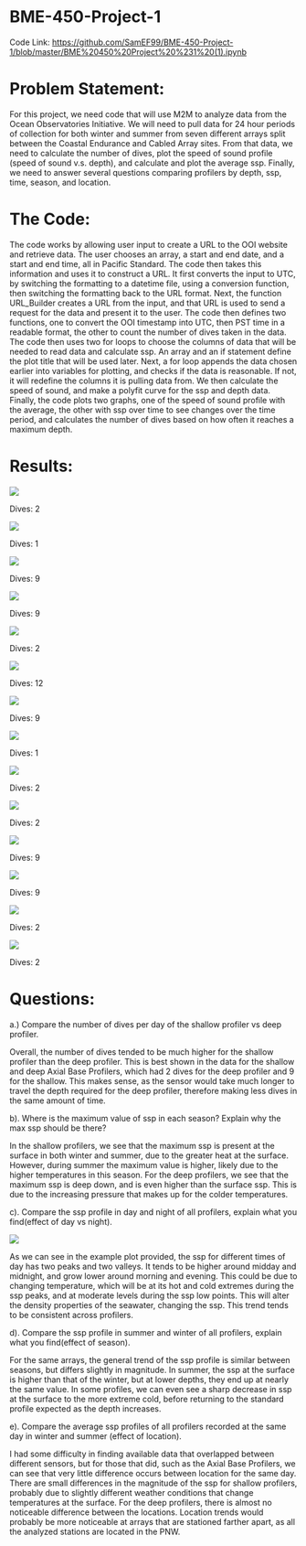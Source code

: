 # BME-450-Project-1

Code Link: https://github.com/SamEF99/BME-450-Project-1/blob/master/BME%20450%20Project%20%231%20(1).ipynb

# Problem Statement:

  For this project, we need code that will use M2M to analyze data from the Ocean Observatories Initiative. We will need to pull data for 24 hour periods of collection for both winter and summer from seven different arrays split between the Coastal Endurance and Cabled Array sites. From that data, we need to calculate the number of dives, plot the speed of sound profile (speed of sound v.s. depth), and calculate and plot the average ssp. Finally, we need to answer several questions comparing profilers by depth, ssp, time, season, and location.
  
# The Code:

  The code works by allowing user input to create a URL to the OOI website and retrieve data. The user chooses an array, a start and end date, and a start and end time, all in Pacific Standard. The code then takes this information and uses it to construct a URL. It first converts the input to UTC, by switching the formatting to a datetime file, using a conversion function, then switching the formatting back to the URL format. Next, the function URL_Builder creates a URL from the input, and that URL is used to send a request for the data and present it to the user. The code then defines two functions, one to convert the OOI timestamp into UTC, then PST time in a readable format, the other to count the number of dives taken in the data. The code then uses two for loops to choose the columns of data that will be needed to read data and calculate ssp. An array and an if statement define the plot title that will be used later. Next, a for loop appends the data chosen earlier into variables for plotting, and checks if the data is reasonable. If not, it will redefine the columns it is pulling data from. We then calculate the speed of sound, and make a polyfit curve for the ssp and depth data. Finally, the code plots two graphs, one of the speed of sound profile with the average, the other with ssp over time to see changes over the time period, and calculates the number of dives based on how often it reaches a maximum depth.

# Results:

![](BME450_Project_1_Fig_1.PNG)

Dives: 2

![](BME450_Project_1_Fig_2.PNG)

Dives: 1

![](BME450_Project_1_Fig_3.PNG)

Dives: 9

![](BME450_Project_1_Fig_4.PNG)

Dives: 9

![](BME450_Project_1_Fig_5.PNG)

Dives: 2

![](BME450_Project_1_Fig_6.PNG)

Dives: 12

![](BME450_Project_1_Fig_7.PNG)

Dives: 9

![](BME450_Project_1_Fig_8.PNG)

Dives: 1

![](BME450_Project_1_Fig_9.PNG)

Dives: 2

![](BME450_Project_1_Fig_10.PNG)

Dives: 2

![](BME450_Project_1_Fig_11.PNG)

Dives: 9

![](BME450_Project_1_Fig_12.PNG)

Dives: 9

![](BME450_Project_1_Fig_13.PNG)

Dives: 2

![](BME450_Project_1_Fig_14.PNG)

Dives: 2

# Questions:

a.) Compare the number of dives per day of the shallow profiler vs deep profiler.

  Overall, the number of dives tended to be much higher for the shallow profiler than the deep profiler. This is best shown in the data for the shallow and deep Axial Base Profilers, which had 2 dives for the deep profiler and 9 for the shallow. This makes sense, as the sensor would take much longer to travel the depth required for the deep profiler, therefore making less dives in the same amount of time.

b). Where is the maximum value of ssp in each season? Explain why the max ssp should be there?

  In the shallow profilers, we see that the maximum ssp is present at the surface in both winter and summer, due to the greater heat at the surface. However, during summer the maximum value is higher, likely due to the higher temperatures in this season. For the deep profilers, we see that the maximum ssp is deep down, and is even higher than the surface ssp. This is due to the increasing pressure that makes up for the colder temperatures.

c). Compare the ssp profile in day and night of all profilers, explain what you find(effect of day vs night).

![](BME450_Project_1_Fig_15.PNG)

  As we can see in the example plot provided, the ssp for different times of day has two peaks and two valleys. It tends to be higher around midday and midnight, and grow lower around morning and evening. This could be due to changing temperature, which will be at its hot and cold extremes during the ssp peaks, and at moderate levels during the ssp low points. This will alter the density properties of the seawater, changing the ssp. This trend tends to be consistent across profilers.

d). Compare the ssp profile in summer and winter of all profilers, explain what you find(effect of season).

  For the same arrays, the general trend of the ssp profile is similar between seasons, but differs slightly in magnitude. In summer, the ssp at the surface is higher than that of the winter, but at lower depths, they end up at nearly the same value. In some profiles, we can even see a sharp decrease in ssp at the surface to the more extreme cold, before returning to the standard profile expected as the depth increases.

e). Compare the average ssp profiles of all profilers recorded at the same day in winter and summer (effect of location).

  I had some difficulty in finding available data that overlapped between different sensors, but for those that did, such as the Axial Base Profilers, we can see that very little difference occurs between location for the same day. There are small differences in the magnitude of the ssp for shallow profilers, probably due to slightly different weather conditions that change temperatures at the surface. For the deep profilers, there is almost no noticeable difference between the locations. Location trends would probably be more noticeable at arrays that are stationed farther apart, as all the analyzed stations are located in the PNW.
